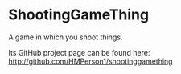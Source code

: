 ShootingGameThing
=================

A game in which you shoot things.  

Its GitHub project page can be found here:  
http://github.com/HMPerson1/shootinggamething
